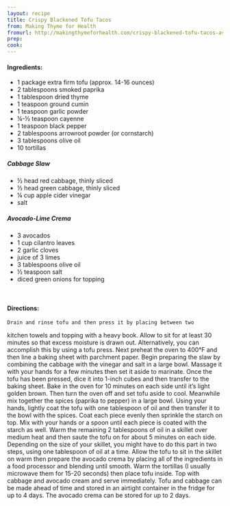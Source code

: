 ```yaml
---
layout: recipe
title: Crispy Blackened Tofu Tacos
from: Making Thyme for Health
fromurl: http://makingthymeforhealth.com/crispy-blackened-tofu-tacos-avocado-lime-crema/
prep: 
cook: 
---
```


#### Ingredients:

* 1 package extra firm tofu (approx. 14-16 ounces)
* 2 tablespoons smoked paprika
* 1 tablespoon dried thyme
* 1 teaspoon ground cumin
* 1 teaspoon garlic powder
* ¼-½ teaspoon cayenne
* 1 teaspoon black pepper
* 2 tablespoons arrowroot powder (or cornstarch)
* 3 tablespoons olive oil
* 10 tortillas

##### Cabbage Slaw

* ½ head red cabbage, thinly sliced
* ½ head green cabbage, thinly sliced
* ¼ cup apple cider vinegar
* salt

##### Avocado-Lime Crema

* 3 avocados
* 1 cup cilantro leaves
* 2 garlic cloves
* juice of 3 limes
* 3 tablespoons olive oil
* ½ teaspoon salt
* diced green onions for topping

<br>

#### Directions:

    Drain and rinse tofu and then press it by placing between two
kitchen towels and topping with a heavy book. Allow to sit for at
least 30 minutes so that excess moisture is drawn out. Alternatively,
you can accomplish this by using a tofu press.
    Next preheat the oven to 400°F and then line a baking sheet with
parchment paper. Begin preparing the slaw by combining the cabbage
with the vinegar and salt in a large bowl. Massage it with your hands
for a few minutes then set it aside to marinate.
    Once the tofu has been pressed, dice it into 1-inch cubes and then
transfer to the baking sheet. Bake in the oven for 10 minutes on each
side until it’s light golden brown. Then turn the oven off and set
tofu aside to cool.
    Meanwhile mix together the spices (paprika to pepper) in a large
bowl. Using your hands, lightly coat the tofu with one tablespoon of
oil and then transfer it to the bowl with the spices. Coat each piece
evenly then sprinkle the starch on top. Mix with your hands or a spoon
until each piece is coated with the starch as well.
    Warm the remaining 2 tablespoons of oil in a skillet over medium
heat and then saute the tofu on for about 5 minutes on each side.
Depending on the size of your skillet, you might have to do this part
in two steps, using one tablespoon of oil at a time.
    Allow the tofu to sit in the skillet on warm then prepare the
avocado crema by placing all of the ingredients in a food processor
and blending until smooth.
    Warm the tortillas (I usually microwave them for 15-20 seconds)
then place tofu inside. Top with cabbage and avocado cream and serve
immediately.
    Tofu and cabbage can be made ahead of time and stored in an
airtight container in the fridge for up to 4 days. The avocado crema
can be stored for up to 2 days.
